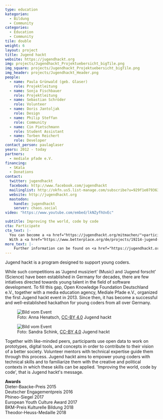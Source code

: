 ```yaml
---
type: education
kategorien:
  - Bildung
  - Community
categories:
  - Education
  - Community
tile: double
weight: 6
layout: project
title: Jugend hackt
website: https://jugendhackt.org
img: projects/Jugendhackt_Projektuebersicht_bigTile.png
img_square: projects/Jugendhackt_Projektuebersicht_bigTile.png
img_header: projects/Jugendhackt_Header.png
people:
  - name: Paula Grünwald (geb. Glaser)
    role: Projektleitung
  - name: Sonja Fischbauer
    role: Projektleitung
  - name: Sebastian Schröder
    role: Volunteer
  - name: Doris Jantoljak
    role: Design
  - name: Philip Steffan
    role: Community
  - name: Cin Pietschmann
    role: Student Assistant
  - name: Torben Reichert
    role: Developer
contact_person: paulaglaser
years: 2012 - today
partners:
  - mediale pfade e.V.
financing:
  - SKala
  - Donations
contact:
  twitter: jugendhackt
  facebook: http://www.facebook.com/jugendhackt
  mailinglist: http://okfn.us5.list-manage.com/subscribe?u=929f1e07936386d34833e20d1&id=47735af82e
  website: http://jugendhackt.org
  mastodon:
    handle: jugendhackt
    server: chaos.social
video: "https://www.youtube.com/embed/lkNZyfhUvEc"

subtitle: Improving the world, code by code
cta: Participate
cta_text: |-
  You can become a <a href="https://jugendhackt.org/mitmachen/">participant or mentor</a>. In addition to our main event in Berlin, we also have lots of events all over Germany, Austria and Switzerland.<br><br>
  With a <a href="https://www.betterplace.org/de/projects/19214-jugend-hackt-forderprogramm-fur-programmierbegeisterte-jugendliche">donation</a> you support the next generation of responsible, world-improving technicians. For sponsoring and cooperation we are looking forward to <a href="mailto:sonja.fischbauer@okfn.de">hearing from you</a>.
more_text: |-
    Further information can be found on <a href="https://jugendhackt.org/">the website</a> of Jugend Hackt.
---
```


Jugend hackt is a program designed to support young coders.

While such competitions as ‘Jugend musiziert’ (Music) and ‘Jugend forscht’ (Science) have been established in Germany for decades, there are few intiatives directed towards young talent in the field of software development.
To fill this gap, Open Knowledge Foundation Deutschland e.V., together with a media education agency, Mediale Pfade e.V., organized the first Jugend hackt event in 2013.
Since then, it has become a successful and well-established hackathon for young coders from all over Germany.

<div class="two-img offset-lg-2">
    <figure class="license">
        <img alt="Bild vom Event" src="/files/projects/jugendhackt_img_1.jpg">
        <figcaption>Foto: Anna Henatsch, <a href="https://creativecommons.org/licenses/by/4.0/">CC-BY 4.0</a> Jugend hackt</figcaption>
    </figure>
    <figure class="license">
    <img alt="Bild vom Event" src="/files/projects/jugendhackt_img_2.jpg">
        <figcaption>Foto: Sandra Schink, <a href="https://creativecommons.org/licenses/by/4.0/">CC-BY 4.0</a> Jugend hackt</figcaption>
    </figure>
</div>

Together with like-minded peers, participants use open data to work on prototypes, digital tools, and concepts in order to contribute to their vision of a better society.
Volunteer mentors with technical expertise guide them through this process.
Jugend hackt aims to empower young coders with technical skills and to familiarize them with the creative and political contexts in which these skills can be applied. 'Improving the world, code by code', that is Jugend hackt's message.

**Awards** <br>
Dieter-Baacke-Preis 2015<br>
Deutscher Engagementpreis 2016<br>
Phineo-Siegel 2017<br>
European Youth Culture Award 2017<br>
BKM-Preis Kulturelle Bildung 2018<br>
Theodor-Heuss-Medaille 2018
